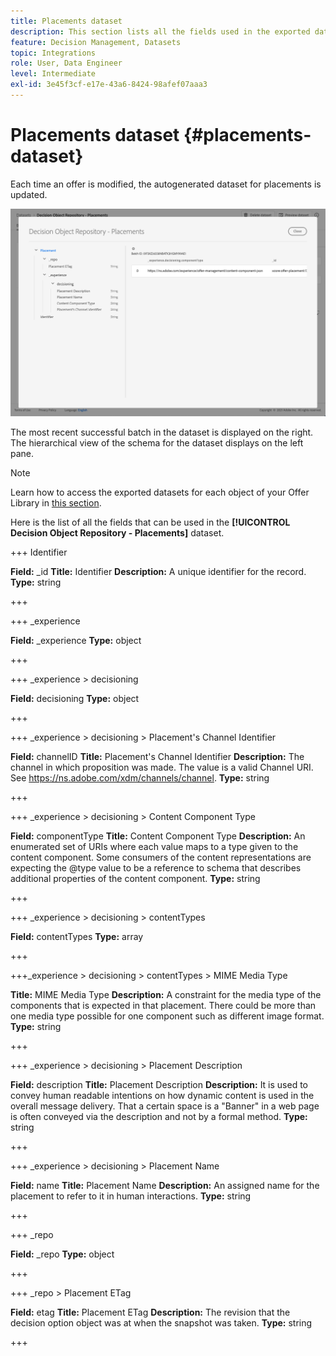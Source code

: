 ```yaml
---
title: Placements dataset
description: This section lists all the fields used in the exported dataset for placements
feature: Decision Management, Datasets
topic: Integrations
role: User, Data Engineer
level: Intermediate
exl-id: 3e45f3cf-e17e-43a6-8424-98afef07aaa3
---
```

# Placements dataset {#placements-dataset}

Each time an offer is modified, the autogenerated dataset for placements is updated.

![](../assets/dataset-placements.png)

The most recent successful batch in the dataset is displayed on the right. The hierarchical view of the schema for the dataset displays on the left pane.

>[!NOTE]
>
>Learn how to access the exported datasets for each object of your Offer Library in [this section](../export-catalog/access-dataset.md).

Here is the list of all the fields that can be used in the **[!UICONTROL Decision Object Repository - Placements]** dataset.

<!--A placement describes a location or place in a personalized message. It is used to set technical constraints for content that the personalization decision supplies. The placement also represents a request to produce certain types of metrics when an experience event is produced where this placement is involved. For instance, the placement facilitates a personalized clickable image inside an email shown to an end-user. The placement may for instance request from the assembled experience that the click on its image gets reported in an experience event with a metric https://ns.adobe.com/xdm/data/metrics/web/linkclicks and a reference to this placement.-->
    
+++ Identifier
    
**Field:** _id
**Title:** Identifier
**Description:** A unique identifier for the record.
**Type:** string

+++

+++ _experience

**Field:** _experience
**Type:** object

+++

+++ _experience > decisioning

**Field:** decisioning
**Type:** object

+++

+++ _experience > decisioning > Placement's Channel Identifier

**Field:** channelID
**Title:** Placement's Channel Identifier
**Description:** The channel in which proposition was made. The value is a valid Channel URI. See https://ns.adobe.com/xdm/channels/channel.
**Type:** string

+++

+++ _experience > decisioning > Content Component Type

**Field:** componentType
**Title:** Content Component Type
**Description:** An enumerated set of URIs where each value maps to a type given to the content component. Some consumers of the content representations are expecting the @type value to be a reference to schema that describes additional properties of the content component.
**Type:** string

+++

+++ _experience > decisioning > contentTypes

**Field:** contentTypes
**Type:** array

+++

+++_experience > decisioning > contentTypes > MIME Media Type

**Title:** MIME Media Type
**Description:** A constraint for the media type of the components that is expected in that placement. There could be more than one media type possible for one component such as different image format.
**Type:** string

+++

+++ _experience > decisioning > Placement Description

**Field:** description
**Title:** Placement Description
**Description:** It is used to convey human readable intentions on how dynamic content is used in the overall message delivery. That a certain space is a \"Banner\" in a web page is often conveyed via the description and not by a formal method.
**Type:** string

+++

+++ _experience > decisioning > Placement Name

**Field:** name
**Title:** Placement Name
**Description:** An assigned name for the placement to refer to it in human interactions.
**Type:** string

+++

+++ _repo

**Field:** _repo
**Type:** object

+++

+++ _repo > Placement ETag

**Field:** etag
**Title:** Placement ETag
**Description:** The revision that the decision option object was at when the snapshot was taken.
**Type:** string

+++
